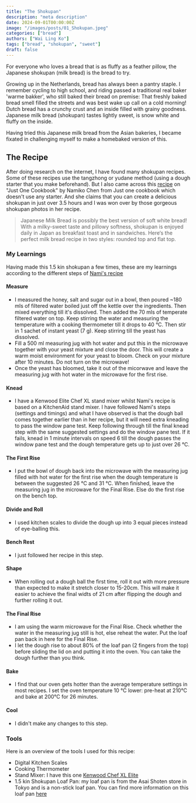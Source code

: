 ```yaml
---
title: "The Shokupan"
description: "meta description"
date: 2024-09-01T00:00:00Z
image: "/images/posts/01_Shokupan.jpeg"
categories: ["bread"]
authors: ["Wai Ling Ko"]
tags: ["bread", "shokupan", "sweet"]
draft: false
---
```

For everyone who loves a bread that is as fluffy as a feather pillow, the Japanese shokupan (milk bread) is the bread to try.

Growing up in the Netherlands, bread has always been a pantry staple. I remember cycling to high school, and riding passed a traditional real baker 'warme bakker', who still baked their bread on premise: That freshly baked bread smell filled the streets and was best wake up call on a cold morning! Dutch bread has a crunchy crust and an inside filled with grainy goodness.
Japanese milk bread (shokupan) tastes lightly sweet, is snow white and fluffy on the inside.   

Having tried this Japanese milk bread from the Asian bakeries, I became fixated in challenging myself to make a homebaked version of this.

## The Recipe

After doing research on the internet, I have found many shokupan recipes. Some of these recipes use the tangzhong or yudane method (using a dough starter that you make beforehand). But I also came across this 
<a href="https://www.justonecookbook.com/japanese-milk-bread-shokupan/" target="_blank"> recipe</a> on "Just One Cookbook"
by Namiko Chen from Just one cookbook which doesn't use any starter. And she claims that you can create a delicious shokupan in just over 3.5 hours and I was won over by those gorgeous shokupan photos in her recipe.


> Japanese Milk Bread is possibly the best version of soft white bread! With a milky-sweet taste and pillowy softness, shokupan is enjoyed daily in Japan as breakfast toast and in sandwiches. Here‘s the perfect milk bread recipe in two styles: rounded top and flat top.

### My Learnings
Having made this 1.5 kin shokupan a few times, these are my learnings according to the different steps of
<a href="https://www.justonecookbook.com/japanese-milk-bread-shokupan/" target="_blank"> Nami's recipe</a>

#### Measure
- I measured the honey, salt and sugar out in a bowl, then poured ~180 mls of filtered water boiled just off the kettle over the ingredients. Then mixed everything till it's dissolved. Then added the 70 mls of temperate filtered water on top. Keep stirring the water and measuring the temperature with a cooking thermometer till it drops to 40 &deg;C. Then stir in 1 sachet of instant yeast (7 g). Keep stirring till the yeast has dissolved.
- Fill a 500 ml measuring jug with hot water and put this in the microwave together with your yeast mixture and close the door. This will create a warm moist environment for your yeast to bloom. Check on your mixture after 10 minutes. Do not turn on the microwave! 
- Once the yeast has bloomed, take it out of the micorwave and leave the measuring jug with hot water in the microwave for the first rise.

#### Knead
- I have a Kenwood Elite Chef XL stand mixer whilst Nami's recipe is based on a KitchenAid stand mixer. I have followed Nami's steps (settings and timings) and what I have observed is that the dough ball comes together earlier than in her recipe, but it will need extra kneading to pass the window pane test. Keep following through till the final knead step with the same suggested settings and do the window pane test. If it fails, knead in 1 minute intervals on speed 6 till the dough passes the window pane test and the dough temperature gets up to just over 26 &deg;C.

#### The First Rise
- I put the bowl of dough back into the microwave with the measuring jug filled with hot water for the first rise when the dough temperature is between the suggested 26 &deg;C and 31 &deg;C. When finished, leave the measuring jug in the microwave for the Final Rise. Else do the first rise on the bench top.

#### Divide and Roll
- I used kitchen scales to divide the dough up into 3 equal pieces instead of eye-balling this.

#### Bench Rest
- I just followed her recipe in this step.

#### Shape
- When rolling out a dough ball the first time, roll it out with more pressure than expected to make it stretch closer to 15-20cm. This will make it easier to achieve the final widts of 21 cm after flipping the dough and further rolling it out.

#### The Final Rise
- I am using the warm microwave for the Final Rise. Check whether the water in the measuring jug still is hot, else reheat the water. Put the loaf pan back in here for the Final Rise.
- I let the dough rise to about 80% of the loaf pan (2 fingers from the top) before sliding the lid on and putting it into the oven. You can take the dough further than you think.

#### Bake
- I find that our oven gets hotter than the average temperature settings in most recipes. I set the oven temperature 10 &deg;C lower: pre-heat at 210&deg;C and bake at 200&deg;C for 26 minutes.

#### Cool
- I didn't make any changes to this step.


### Tools
Here is an overview of the tools I used for this recipe:
- Digital Kitchen Scales
- Cooking Thermometer
- Stand Mixer: I have this one <a href=" https://www.kenwoodworld.com/en/chef-xl-elite-kvl6300s/p/KVL6300S" target="_blank"> Kenwood Chef XL Elite </a>
- 1.5 kin Shokupan Loaf Pan: my loaf pan is from the Asai Shoten store in Tokyo and is a non-stick loaf pan. You can find more information on this loaf pan <a href="https://www.justonecookbook.com/japanese-loaf-pans/" target="_blank"> here </a>
